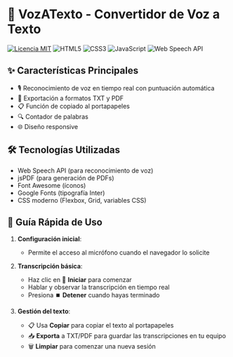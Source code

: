 # 🎤 VozATexto - Convertidor de Voz a Texto

[![Licencia MIT](https://img.shields.io/badge/Licencia-MIT-blue.svg)](LICENSE)
![HTML5](https://img.shields.io/badge/HTML5-E34F26?logo=html5&logoColor=white)
![CSS3](https://img.shields.io/badge/CSS3-1572B6?logo=css3&logoColor=white)
![JavaScript](https://img.shields.io/badge/JavaScript-F7DF1E?logo=javascript&logoColor=black)
![Web Speech API](https://img.shields.io/badge/Web_Speech_API-005A9C?logo=google-chrome&logoColor=white)

## ✨ Características Principales

- 🎙️ Reconocimiento de voz en tiempo real con puntuación automática
- 📝 Exportación a formatos TXT y PDF
- 📋 Función de copiado al portapapeles
- 🔍 Contador de palabras
- 🌐 Diseño responsive

## 🛠️ Tecnologías Utilizadas

- Web Speech API (para reconocimiento de voz)
- jsPDF (para generación de PDFs)
- Font Awesome (íconos)
- Google Fonts (tipografía Inter)
- CSS moderno (Flexbox, Grid, variables CSS)

## 🚀 Guía Rápida de Uso

1. **Configuración inicial**:
   - Permite el acceso al micrófono cuando el navegador lo solicite

2. **Transcripción básica**:
   - Haz clic en 🎤 **Iniciar** para comenzar
   - Hablar y observar la transcripción en tiempo real
   - Presiona ⏹️ **Detener** cuando hayas terminado

3. **Gestión del texto**:
   - 📋 Usa **Copiar** para copiar el texto al portapapeles
   - 📥 **Exporta** a TXT/PDF para guardar las transcripciones en tu equipo
   - 🗑️ **Limpiar** para comenzar una nueva sesión

